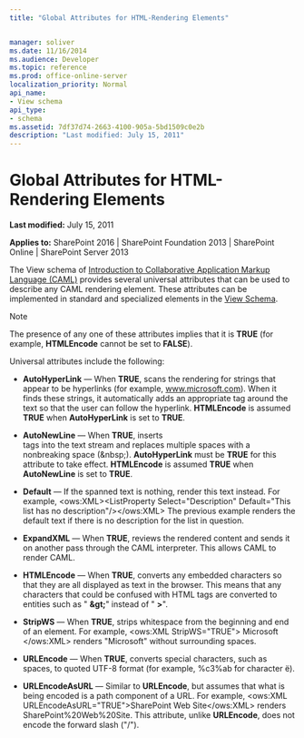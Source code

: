 ```yaml
---
title: "Global Attributes for HTML-Rendering Elements"


manager: soliver
ms.date: 11/16/2014
ms.audience: Developer
ms.topic: reference
ms.prod: office-online-server
localization_priority: Normal
api_name:
- View schema
api_type:
- schema
ms.assetid: 7df37d74-2663-4100-905a-5bd1509c0e2b
description: "Last modified: July 15, 2011"
---
```


# Global Attributes for HTML-Rendering Elements

 **Last modified:** July 15, 2011 
  
 **Applies to:** SharePoint 2016 | SharePoint Foundation 2013 | SharePoint Online | SharePoint Server 2013
  
The View schema of [Introduction to Collaborative Application Markup Language (CAML)](../../collaborative-application-markup-language-caml-schemas/introduction-to-collaborative-application-markup-language-caml.md) provides several universal attributes that can be used to describe any CAML rendering element. These attributes can be implemented in standard and specialized elements in the [View Schema](view-schema.md).
  
> [!NOTE]
> The presence of any one of these attributes implies that it is **TRUE** (for example, **HTMLEncode** cannot be set to **FALSE**). 
  
Universal attributes include the following:
  
- **AutoHyperLink** — When **TRUE**, scans the rendering for strings that appear to be hyperlinks (for example, www.microsoft.com). When it finds these strings, it automatically adds an appropriate <A> tag around the text so that the user can follow the hyperlink. **HTMLEncode** is assumed **TRUE** when **AutoHyperLink** is set to **TRUE**.
    
- **AutoNewLine** — When **TRUE**, inserts <BR> tags into the text stream and replaces multiple spaces with a nonbreaking space (&amp;nbsp;). **AutoHyperLink** must be **TRUE** for this attribute to take effect. **HTMLEncode** is assumed **TRUE** when **AutoNewLine** is set to **TRUE**.
    
- **Default** — If the spanned text is nothing, render this text instead. For example, \<ows:XML\>\<ListProperty Select="Description" Default="This list has no description"/\>\</ows:XML\> The previous example renders the default text if there is no description for the list in question. 
    
- **ExpandXML** — When **TRUE**, reviews the rendered content and sends it on another pass through the CAML interpreter. This allows CAML to render CAML.
    
- **HTMLEncode** — When **TRUE**, converts any embedded characters so that they are all displayed as text in the browser. This means that any characters that could be confused with HTML tags are converted to entities such as " **&amp;gt;**" instead of " **\>**".
    
- **StripWS** — When **TRUE**, strips whitespace from the beginning and end of an element. For example, <ows:XML StripWS="TRUE"> Microsoft </ows:XML> renders "Microsoft" without surrounding spaces.
    
- **URLEncode** — When **TRUE**, converts special characters, such as spaces, to quoted UTF-8 format (for example, %c3%ab for character ë).
    
- **URLEncodeAsURL** — Similar to **URLEncode**, but assumes that what is being encoded is a path component of a URL. For example, <ows:XML URLEncodeAsURL="TRUE">SharePoint Web Site</ows:XML> renders SharePoint%20Web%20Site. This attribute, unlike **URLEncode**, does not encode the forward slash ("/").
    

